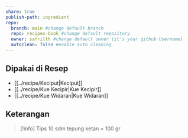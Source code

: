 ```yaml
---
share: true
publish-path: ingredient
repo:
  branch: main #change default branch 
  repo: recipes-book #change default repository
  owner: safrilth #change default owner (it's your github Username)
  autoclean: false #enable auto cleaning
---
```


## Dipakai di Resep
- [[../recipe/Keciput|Keciput]]
- [[../recipe/Kue Kecipir|Kue Kecipir]]
- [[../recipe/Kue Widaran|Kue Widaran]]


## Keterangan

> [!info] Tips
> 10 sdm tepung ketan = 100 gr
